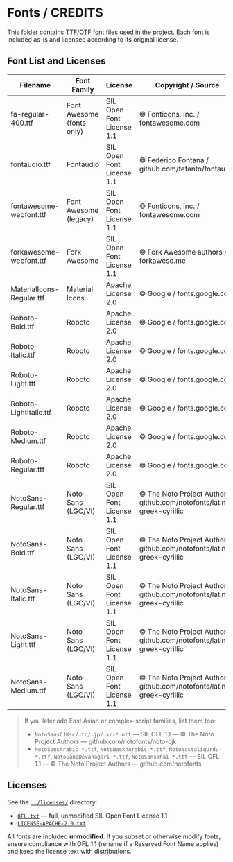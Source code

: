 # Fonts / CREDITS

This folder contains TTF/OTF font files used in the project. Each font is included as-is and licensed according to its original license.

## Font List and Licenses

| Filename                     | Font Family                | License                     | Copyright / Source |
|-----------------------------|----------------------------|-----------------------------|--------------------|
| fa-regular-400.ttf          | Font Awesome (fonts only)  | SIL Open Font License 1.1   | © Fonticons, Inc. / fontawesome.com |
| fontaudio.ttf               | Fontaudio                  | SIL Open Font License 1.1   | © Federico Fontana / github.com/fefanto/fontaudio |
| fontawesome-webfont.ttf     | Font Awesome (legacy)      | SIL Open Font License 1.1   | © Fonticons, Inc. / fontawesome.com |
| forkawesome-webfont.ttf     | Fork Awesome               | SIL Open Font License 1.1   | © Fork Awesome authors / forkaweso.me |
| MaterialIcons-Regular.ttf   | Material Icons             | Apache License 2.0          | © Google / fonts.google.com |
| Roboto-Bold.ttf             | Roboto                     | Apache License 2.0          | © Google / fonts.google.com |
| Roboto-Italic.ttf           | Roboto                     | Apache License 2.0          | © Google / fonts.google.com |
| Roboto-Light.ttf            | Roboto                     | Apache License 2.0          | © Google / fonts.google.com |
| Roboto-LightItalic.ttf      | Roboto                     | Apache License 2.0          | © Google / fonts.google.com |
| Roboto-Medium.ttf           | Roboto                     | Apache License 2.0          | © Google / fonts.google.com |
| Roboto-Regular.ttf          | Roboto                     | Apache License 2.0          | © Google / fonts.google.com |
| NotoSans-Regular.ttf        | Noto Sans (LGC/VI)         | SIL Open Font License 1.1   | © The Noto Project Authors / github.com/notofonts/latin-greek-cyrillic |
| NotoSans-Bold.ttf           | Noto Sans (LGC/VI)         | SIL Open Font License 1.1   | © The Noto Project Authors / github.com/notofonts/latin-greek-cyrillic |
| NotoSans-Italic.ttf         | Noto Sans (LGC/VI)         | SIL Open Font License 1.1   | © The Noto Project Authors / github.com/notofonts/latin-greek-cyrillic |
| NotoSans-Light.ttf          | Noto Sans (LGC/VI)         | SIL Open Font License 1.1   | © The Noto Project Authors / github.com/notofonts/latin-greek-cyrillic |
| NotoSans-Medium.ttf         | Noto Sans (LGC/VI)         | SIL Open Font License 1.1   | © The Noto Project Authors / github.com/notofonts/latin-greek-cyrillic |

> If you later add East Asian or complex-script families, list them too:
> - `NotoSansCJKsc/…tc/…jp/…kr-*.otf` — SIL OFL 1.1 — © The Noto Project Authors — github.com/notofonts/noto-cjk  
> - `NotoSansArabic-*.ttf`, `NotoNaskhArabic-*.ttf`, `NotoNastaliqUrdu-*.ttf`, `NotoSansDevanagari-*.ttf`, `NotoSansThai-*.ttf` — SIL OFL 1.1 — © The Noto Project Authors — github.com/notofonts

## Licenses

See the [`../licenses/`](../licenses/) directory:
- [`OFL.txt`](../licenses/OFL.txt) — full, unmodified SIL Open Font License 1.1
- [`LICENSE-APACHE-2.0.txt`](../licenses/LICENSE-APACHE-2.0.txt)

All fonts are included **unmodified**. If you subset or otherwise modify fonts, ensure compliance with OFL 1.1 (rename if a Reserved Font Name applies) and keep the license text with distributions.
